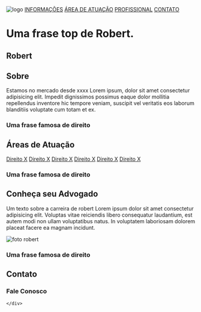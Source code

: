 <!DOCTYPE html>
<html lang="pt-br">

<head>
    <meta charset="UTF-8">
    <meta name="viewport" content="width=device-width, initial-scale=1.0">
    <title>Página Robert</title>
</head>

<body>
    <div class="menu-top">
        <img src="" alt="logo">
        <a href="#info">INFORMAÇÕES</a>
        <a href="#atua">ÁREA DE ATUAÇÃO</a>
        <a href="#prof">PROFISSIONAL</a>
        <a href="">CONTATO</a>
    </div>
    <div class="paral1">
        <h1>Uma frase top de Robert.</h1>
        <h2>Robert</h2>
    </div>
    <div class="sec-info" id="info">
        <h2>Sobre</h2>
        <p>
            Estamos no mercado desde xxxx Lorem ipsum, dolor sit amet consectetur adipisicing elit. Impedit dignissimos
            possimus eaque dolor mollitia repellendus inventore hic tempore veniam, suscipit vel veritatis eos laborum
            blanditiis voluptate cum totam et ex.
        </p>
    </div>
    <div class="paral2">
        <h3>Uma frase famosa de direito</h3>
    </div>
    <div class="sec-atua" id="atua">
        <h2>Áreas de Atuação</h2>
        <a href="">Direito X</a>
        <a href="">Direito X</a>
        <a href="">Direito X</a>
        <a href="">Direito X</a>
        <a href="">Direito X</a>
        <a href="">Direito X</a>
    </div>
    <div class="paral3">
        <h3>Uma frase famosa de direito</h3>
    </div>
    <div class="sec-prof" id="prof">
        <h2>Conheça seu Advogado</h2>
        <p>
            Um texto sobre a carreira de robert Lorem ipsum dolor sit amet consectetur adipisicing elit. Voluptas vitae reiciendis libero consequatur laudantium, est autem modi non ullam voluptatibus natus. In voluptatem laboriosam dolorem placeat facere ea magnam incidunt.
        </p>
        <img src="" alt="foto robert">
    </div>
    <div class="paral4">
        <h3>Uma frase famosa de direito</h3>
    </div>
    <div class="sec-contato" id="cont">
        <h2>Contato</h2>
        <h3>Fale Conosco</h3>
        

    </div>
</body>

</html>

